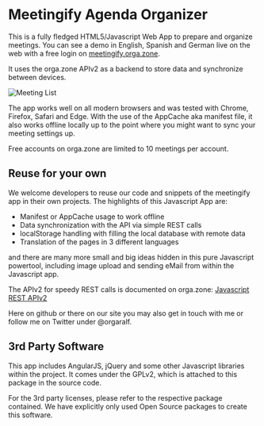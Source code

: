 Meetingify Agenda Organizer
====================
This is a fully fledged HTML5/Javascript Web App to prepare and organize meetings. You
can see a demo in English, Spanish and German live on the web with a free login on
[meetingify.orga.zone](https://meetingify.orga.zone/ "Meeting Organizer").

It uses the orga.zone APIv2 as a backend to store data and synchronize between devices.

![Meeting List](https://orga.zone/images/meetingify-screen.png)

The app works well on all modern browsers and was tested with Chrome, Firefox, Safari and Edge.
With the use of the AppCache aka manifest file, it also works offline locally up to
the point where you might want to sync your meeting settings up.

Free accounts on orga.zone are limited to 10 meetings per account.

Reuse for your own
--------------------

We welcome developers to reuse our code and snippets of the meetingify app in their
own projects. The highlights of this Javascript App are:

*   Manifest or AppCache usage to work offline
*   Data synchronization with the API via simple REST calls
*   localStorage handling with filling the local database with remote data
*   Translation of the pages in 3 different languages

and there are many more small and big ideas hidden in this pure Javascript powertool,
including image upload and sending eMail from within the Javascript app.

The APIv2 for speedy REST calls is documented on orga.zone: [Javascript REST APIv2](https://docs.orga.zone/ "Javascript APIv2")

Here on github or there on our site you may also get in touch with me or follow me on Twitter under @orgaralf.


3rd Party Software
---------------------

This app includes AngularJS, jQuery and some other Javascript libraries within the project. It comes
under the GPLv2, which is attached to this package in the source code.

For the 3rd party licenses, please refer to the respective package contained. We have
explicitly only used Open Source packages to create this software.